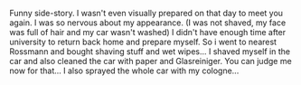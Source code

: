 Funny side-story. I wasn't even visually prepared on that day to meet you again. I was so nervous about my appearance. (I was not shaved, my face was full of hair and my car wasn't washed) I didn't have enough time after university to return back home and prepare myself. So i went to nearest Rossmann and bought shaving stuff and wet wipes... I shaved myself in the car and also cleaned the car with paper and Glasreiniger. You can judge me now for that... I also sprayed the whole car with my cologne... 